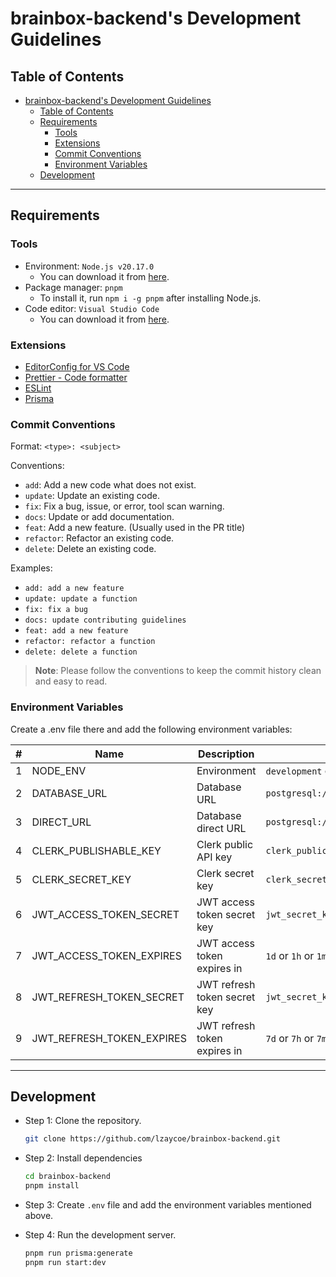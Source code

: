 # brainbox-backend's Development Guidelines

## Table of Contents

- [brainbox-backend's Development Guidelines](#brainbox-backends-development-guidelines)
  - [Table of Contents](#table-of-contents)
  - [Requirements](#requirements)
    - [Tools](#tools)
    - [Extensions](#extensions)
    - [Commit Conventions](#commit-conventions)
    - [Environment Variables](#environment-variables)
  - [Development](#development)

---

## Requirements

### Tools

- Environment: `Node.js v20.17.0`
  - You can download it from [here](https://nodejs.org/en/download/).
- Package manager: `pnpm`
  - To install it, run `npm i -g pnpm` after installing Node.js.
- Code editor: `Visual Studio Code`
  - You can download it from [here](https://code.visualstudio.com/).

### Extensions

- [EditorConfig for VS Code](https://marketplace.visualstudio.com/items?itemName=EditorConfig.EditorConfig)
- [Prettier - Code formatter](https://marketplace.visualstudio.com/items?itemName=esbenp.prettier-vscode)
- [ESLint](https://marketplace.visualstudio.com/items?itemName=dbaeumer.vscode-eslint)
- [Prisma](https://marketplace.visualstudio.com/items?itemName=Prisma.prisma)

### Commit Conventions

Format: `<type>: <subject>`

Conventions:

- `add`: Add a new code what does not exist.
- `update`: Update an existing code.
- `fix`: Fix a bug, issue, or error, tool scan warning.
- `docs`: Update or add documentation.
- `feat`: Add a new feature. (Usually used in the PR title)
- `refactor`: Refactor an existing code.
- `delete`: Delete an existing code.

Examples:

- `add: add a new feature`
- `update: update a function`
- `fix: fix a bug`
- `docs: update contributing guidelines`
- `feat: add a new feature`
- `refactor: refactor a function`
- `delete: delete a function`

> **Note**: Please follow the conventions to keep the commit history clean and easy to read.

### Environment Variables

Create a .env file there and add the following environment variables:

| #   | Name                      | Description                  | Example values                                       |
| --- | ------------------------- | ---------------------------- | ---------------------------------------------------- |
| 1   | NODE_ENV                  | Environment                  | `development` or `production`                        |
| 2   | DATABASE_URL              | Database URL                 | `postgresql://user:password@localhost:5432/brainbox` |
| 3   | DIRECT_URL                | Database direct URL          | `postgresql://user:password@localhost:5432/brainbox` |
| 4   | CLERK_PUBLISHABLE_KEY     | Clerk public API key         | `clerk_public_api_key`                               |
| 5   | CLERK_SECRET_KEY          | Clerk secret key             | `clerk_secret_key`                                   |
| 6   | JWT_ACCESS_TOKEN_SECRET   | JWT access token secret key  | `jwt_secret_key`                                     |
| 7   | JWT_ACCESS_TOKEN_EXPIRES  | JWT access token expires in  | `1d` or `1h` or `1m` or `1s`                         |
| 8   | JWT_REFRESH_TOKEN_SECRET  | JWT refresh token secret key | `jwt_secret_key`                                     |
| 9   | JWT_REFRESH_TOKEN_EXPIRES | JWT refresh token expires in | `7d` or `7h` or `7m` or `7s`                         |

---

## Development

- Step 1: Clone the repository.

  ```bash
  git clone https://github.com/lzaycoe/brainbox-backend.git
  ```

- Step 2: Install dependencies

  ```bash
  cd brainbox-backend
  pnpm install
  ```

- Step 3: Create `.env` file and add the environment variables mentioned above.

- Step 4: Run the development server.

  ```bash
  pnpm run prisma:generate
  pnpm run start:dev
  ```
